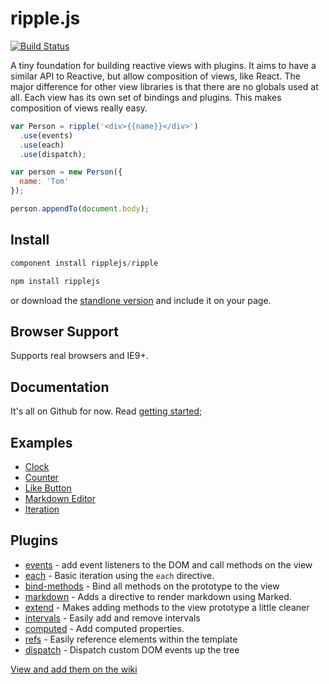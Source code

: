 # ripple.js

[![Build Status](https://travis-ci.org/ripplejs/ripple.png?branch=master)](https://travis-ci.org/ripplejs/ripple)

A tiny foundation for building reactive views with plugins. It aims to have a similar API to Reactive, but allow composition of views, like React.
The major difference for other view libraries is that there are no globals used at all. Each view has its own set of bindings and plugins. This
makes composition of views really easy.

```js
var Person = ripple('<div>{{name}}</div>')
  .use(events)
  .use(each)
  .use(dispatch);

var person = new Person({
  name: 'Tom'
});

person.appendTo(document.body);
```

## Install

```js
component install ripplejs/ripple
```

```js
npm install ripplejs
```

or download the [standlone version](https://github.com/ripplejs/ripple/releases) and include it on your page.

## Browser Support

Supports real browsers and IE9+.

## Documentation

It's all on Github for now. Read [getting started](https://github.com/ripplejs/ripple/tree/master/docs);

## Examples

* [Clock](http://jsfiddle.net/chrisbuttery/QnHPj/2/)
* [Counter](http://jsfiddle.net/anthonyshort/ybq9Q/light/)
* [Like Button](http://jsfiddle.net/anthonyshort/ZA2gQ/6/light/)
* [Markdown Editor](http://jsfiddle.net/anthonyshort/QGK3r/light/)
* [Iteration](http://jsfiddle.net/chrisbuttery/4j5ZD/1/light/)

## Plugins

* [events](https://github.com/ripplejs/events) - add event listeners to the DOM and call methods on the view
* [each](https://github.com/ripplejs/each) - Basic iteration using the `each` directive.
* [bind-methods](https://github.com/ripplejs/bind-methods) - Bind all methods on the prototype to the view
* [markdown](https://github.com/ripplejs/markdown) - Adds a directive to render markdown using Marked.
* [extend](https://github.com/ripplejs/extend) - Makes adding methods to the view prototype a little cleaner
* [intervals](https://github.com/ripplejs/intervals) - Easily add and remove intervals
* [computed](https://github.com/ripplejs/computed) - Add computed properties.
* [refs](https://github.com/ripplejs/refs) - Easily reference elements within the template
* [dispatch](https://github.com/ripplejs/dispatch) - Dispatch custom DOM events up the tree

[View and add them on the wiki](https://github.com/ripplejs/ripple/wiki/Plugins)
